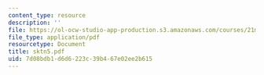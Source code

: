 ```yaml
---
content_type: resource
description: ''
file: https://ol-ocw-studio-app-production.s3.amazonaws.com/courses/21m-735-technical-design-scenery-mechanisms-and-special-effects-spring-2004/7d08bdb1d6d6223c39b467e02ee2b615_sktn5.pdf
file_type: application/pdf
resourcetype: Document
title: sktn5.pdf
uid: 7d08bdb1-d6d6-223c-39b4-67e02ee2b615
---
```

